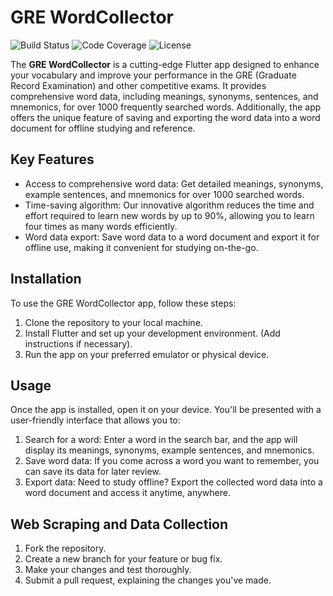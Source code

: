 # GRE WordCollector

![Build Status](https://img.shields.io/badge/build-passing-brightgreen)
![Code Coverage](https://img.shields.io/badge/coverage-90%25-green)
![License](https://img.shields.io/badge/license-MIT-blue)

The **GRE WordCollector** is a cutting-edge Flutter app designed to enhance your vocabulary and improve your performance in the GRE (Graduate Record Examination) and other competitive exams. It provides comprehensive word data, including meanings, synonyms, sentences, and mnemonics, for over 1000 frequently searched words. Additionally, the app offers the unique feature of saving and exporting the word data into a word document for offline studying and reference.

## Key Features

- Access to comprehensive word data: Get detailed meanings, synonyms, example sentences, and mnemonics for over 1000 searched words.
- Time-saving algorithm: Our innovative algorithm reduces the time and effort required to learn new words by up to 90%, allowing you to learn four times as many words efficiently.
- Word data export: Save word data to a word document and export it for offline use, making it convenient for studying on-the-go.

## Installation

To use the GRE WordCollector app, follow these steps:

1. Clone the repository to your local machine.
2. Install Flutter and set up your development environment. (Add instructions if necessary).
3. Run the app on your preferred emulator or physical device.

## Usage

Once the app is installed, open it on your device. You'll be presented with a user-friendly interface that allows you to:

1. Search for a word: Enter a word in the search bar, and the app will display its meanings, synonyms, example sentences, and mnemonics.
2. Save word data: If you come across a word you want to remember, you can save its data for later review.
3. Export data: Need to study offline? Export the collected word data into a word document and access it anytime, anywhere.

## Web Scraping and Data Collection


1. Fork the repository.
2. Create a new branch for your feature or bug fix.
3. Make your changes and test thoroughly.
4. Submit a pull request, explaining the changes you've made.

